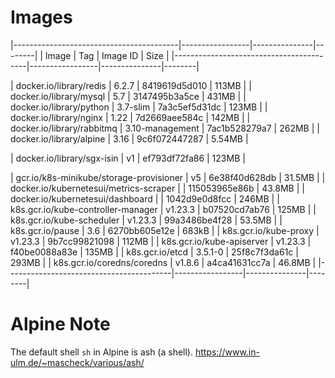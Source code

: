# Images


|-----------------------------------------|-----------------|---------------|--------|
|                  Image                  |       Tag       |   Image ID    |  Size  |
|-----------------------------------------|-----------------|---------------|--------|

| docker.io/library/redis                 | 6.2.7           | 8419619d5d010 | 113MB  |
| docker.io/library/mysql                 | 5.7             | 3147495b3a5ce | 431MB  |
| docker.io/library/python                | 3.7-slim        | 7a3c5ef5d31dc | 123MB  |
| docker.io/library/nginx                 | 1.22            | 7d2669aee584c | 142MB  |
| docker.io/library/rabbitmq              | 3.10-management | 7ac1b528279a7 | 262MB  |
| docker.io/library/alpine                | 3.16            | 9c6f072447287 | 5.54MB |

| docker.io/library/sgx-isin              | v1              | ef793df72fa86 | 123MB  |

| gcr.io/k8s-minikube/storage-provisioner | v5              | 6e38f40d628db | 31.5MB |
| docker.io/kubernetesui/metrics-scraper  | <none>          | 115053965e86b | 43.8MB |
| docker.io/kubernetesui/dashboard        | <none>          | 1042d9e0d8fcc | 246MB  |
| k8s.gcr.io/kube-controller-manager      | v1.23.3         | b07520cd7ab76 | 125MB  |
| k8s.gcr.io/kube-scheduler               | v1.23.3         | 99a3486be4f28 | 53.5MB |
| k8s.gcr.io/pause                        | 3.6             | 6270bb605e12e | 683kB  |
| k8s.gcr.io/kube-proxy                   | v1.23.3         | 9b7cc99821098 | 112MB  |
| k8s.gcr.io/kube-apiserver               | v1.23.3         | f40be0088a83e | 135MB  |
| k8s.gcr.io/etcd                         | 3.5.1-0         | 25f8c7f3da61c | 293MB  |
| k8s.gcr.io/coredns/coredns              | v1.8.6          | a4ca41631cc7a | 46.8MB |
|-----------------------------------------|-----------------|---------------|--------|


# Alpine Note
The default shell `sh` in Alpine is ash (a shell).
https://www.in-ulm.de/~mascheck/various/ash/
